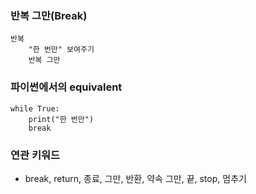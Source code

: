 ### 반복 그만(Break)

```
반복
	"한 번만" 보여주기
	반복 그만
```

### 파이썬에서의 equivalent

```
while True:
	print("한 번만")
	break
```

### 연관 키워드

- break, return, 종료, 그만, 반환, 약속 그만, 끝, stop, 멈추기
